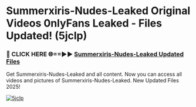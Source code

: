 # Summerxiris-Nudes-Leaked Original Videos 0nlyFans Leaked - Files Updated! (5jclp)

<h3>🔴 CLICK HERE 🌐==►► <a href="https://tinyurl.com/4mcuefdz" rel="nofollow">Summerxiris-Nudes-Leaked Updated Files</a></h3>

Get Summerxiris-Nudes-Leaked and all content. Now you can access all videos and pictures of Summerxiris-Nudes-Leaked. New Updated Files 2025!

[![5jclp](https://i.imgur.com/StAQSOY.gif)](https://tinyurl.com/4mcuefdz)
